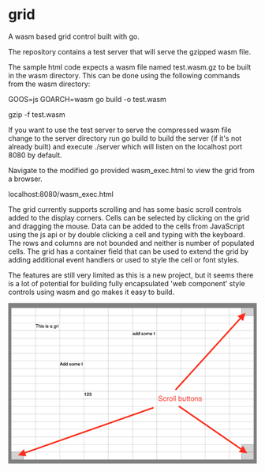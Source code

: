 # grid

A wasm based grid control built with go.

The repository contains a test server that will serve the gzipped wasm file.

The sample html code expects a wasm file named test.wasm.gz to be built in the wasm directory. This can be done using the following commands from the wasm directory:

GOOS=js GOARCH=wasm go build -o test.wasm

gzip -f test.wasm

If you want to use the test server to serve the compressed wasm file change to the server directory run go build to build the server (if it's not already built) and execute ./server which will listen on the localhost port 8080 by default.

Navigate to the modified go provided wasm_exec.html to view the grid from a browser.

localhost:8080/wasm_exec.html

The grid currently supports scrolling and has some basic scroll controls added to the display corners. Cells can be selected by clicking on the grid and dragging the mouse. Data can be added to the cells from JavaScript using the js api or by double clicking a cell and typing with the keyboard. The rows and columns are not bounded and neither is number of populated cells. The grid has a container field that can be used to extend the grid by adding additional event handlers or used to style the cell or font styles.

The features are still very limited as this is a new project, but it seems there is a lot of potential for building fully encapsulated 'web component' style controls using wasm and go makes it easy to build.

![Sample Image](/grid.png)
